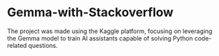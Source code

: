# Gemma-with-Stackoverflow
The project was made using the Kaggle platform, focusing on leveraging the Gemma model to train AI assistants capable of solving Python code-related questions.
